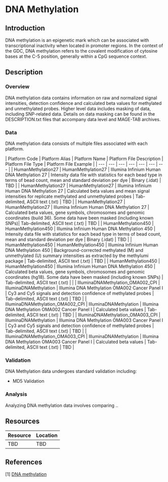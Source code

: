# DNA Methylation #

## Introduction ##
DNA methylation is an epigenetic mark which can be associated with transcriptional inactivity when located in promoter regions. In the context of the GDC, DNA methylation refers to the covalent modification of cytosine bases at the C-5 position, generally within a CpG sequence context.
## Description ##
### Overview ###
DNA methylation data contains information on raw and normalized signal intensities, detection confidence and calculated beta values for methylated and unmethylated probes. Higher level data includes masking of data, including SNP-related data. Details on data masking can be found in the DESCRIPTION.txt files that accompany data level and MAGE-TAB archives.
### Data ###
DNA methylation data consists of multiple files associated with each platform.

| Platform Code | Platform Alias | Platform Name | Platform File Description | Platform File Type | Platform File Example |
| --- | --- | --- | --- | --- | --- | --- |
| HumanMethylation27 | HumanMethylation27 | Illumina Infinium Human DNA Methylation 27 | Intensity data file with statistics for each bead type in terms of bead count, mean and standard deviation per dye | Binary (.idat) | TBD |
| HumanMethylation27 | HumanMethylation27 | Illumina Infinium Human DNA Methylation 27 | Calculated beta values and mean signal intensities for replicate methylated and unmethylated probes | Tab-delimited, ASCII text (.txt) | TBD |
| HumanMethylation27 | HumanMethylation27 | Illumina Infinium Human DNA Methylation 27 | Calculated beta values, gene symbols, chromosomes and genomic coordinates (build 36). Some data have been masked (including known SNPs)| Tab-delimited, ASCII text (.txt) | TBD |
| HumanMethylation450 | HumanMethylation450 | Illumina Infinium Human DNA Methylation 450 | Intensity data file with statistics for each bead type in terms of bead count, mean and standard deviation per dye | Binary (.idat) | TBD |
| HumanMethylation450 | HumanMethylation450 | Illumina Infinium Human DNA Methylation 450 | Background-corrected methylated (M) and unmethylated (U) summary intensities as extracted by the methylumi package | Tab-delimited, ASCII text (.txt) | TBD |
| HumanMethylation450 | HumanMethylation450 | Illumina Infinium Human DNA Methylation 450 | Calculated beta values, gene symbols, chromosomes and genomic coordinates (hg18). Some data have been masked (including known SNPs) | Tab-delimited, ASCII text (.txt) | |
| IlluminaDNAMethylation_OMA002_CPI | IlluminaDNAMethylation | Illumina DNA Methylation OMA002 Cancer Panel I | Cy3 and Cy5 signals and detection confidence of methylated probes | Tab-delimited, ASCII text (.txt) | TBD |
| IlluminaDNAMethylation_OMA002_CPI | IlluminaDNAMethylation | Illumina DNA Methylation OMA002 Cancer Panel I | Calculated beta values | Tab-delimited, ASCII text (.txt) | TBD |
| IlluminaDNAMethylation_OMA003_CPI | IlluminaDNAMethylation | Illumina DNA Methylation OMA003 Cancer Panel I | Cy3 and Cy5 signals and detection confidence of methylated probes | Tab-delimited, ASCII text (.txt) | TBD |
| IlluminaDNAMethylation_OMA003_CPI | IlluminaDNAMethylation | Illumina DNA Methylation OMA003 Cancer Panel I | Calculated beta values | Tab-delimited, ASCII text (.txt) | TBD |
### Validation ###
DNA Methylation data undergoes standard validation including:

- MD5 Validation
### Analysis ###
Analyzing DNA methylation data involves comparing ..
## Resources ##
| Resource | Location |
| --- | --- |
|  TBD | TBD  | 
## References ##
[1] [DNA methylation](https://wiki.nci.nih.gov/display/TCGA/DNA+methylation "DNA Methylation")
